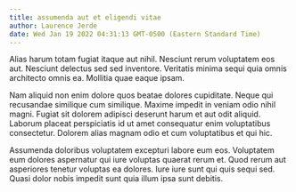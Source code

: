 ```yaml
---
title: assumenda aut et eligendi vitae
author: Laurence Jerde
date: Wed Jan 19 2022 04:31:13 GMT-0500 (Eastern Standard Time)
---
```

Alias harum totam fugiat itaque aut nihil. Nesciunt rerum voluptatem eos aut. Nesciunt delectus sed sed inventore. Veritatis minima sequi quia omnis architecto omnis ea. Mollitia quae eaque ipsam.

 Nam aliquid non enim dolore quos beatae dolores cupiditate. Neque qui recusandae similique cum similique. Maxime impedit in veniam odio nihil magni. Fugiat sit dolorem adipisci deserunt harum et aut odit aliquid. Laborum placeat perspiciatis id ut amet consequatur enim voluptatibus consectetur. Dolorem alias magnam odio et cum voluptatibus et qui hic.

 Assumenda doloribus voluptatem excepturi labore eum eos. Voluptatem eum dolores aspernatur qui iure voluptas quaerat rerum et. Quod rerum aut asperiores tenetur voluptas ea dolores. Iure iure sunt qui quis sequi sed. Quasi dolor nobis impedit sunt quia illum ipsa sunt debitis.